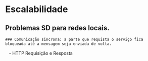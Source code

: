 
# Escalabilidade
  ## Problemas SD para redes locais.
    ### Comunicação sincrona: a parte que requista o serviço fica bloqueada até a mensagem seja enviada de volta.
     - HTTP Requisição e Resposta
    
